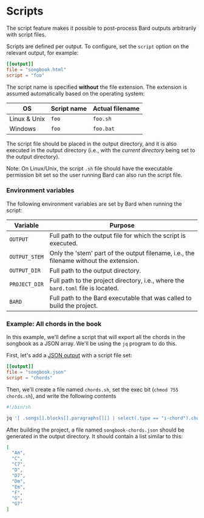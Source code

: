 # Scripts

The script feature makes it possible to post-process Bard outputs arbitrarily with script files.

Scripts are defined per output. To configure, set the `script` option on the relevant output, for example:

```toml
[[output]]
file = "songbook.html"
script = "foo"
```

The script name is specified **without** the file extension. The extension is assumed automatically based on the operating system:

| OS | Script name | Actual filename |
| --- | --- | --- |
| Linux & Unix | `foo` | `foo.sh` |
| Windows | `foo` | `foo.bat` |

The script file should be placed in the output directory, and it is also executed in the output directory (i.e., with the _current directory_ being set to the output directory).

Note: On Linux/Unix, the script `.sh` file should have the executable permission bit set so the user running Bard can also run the script file.

### Environment variables

The following environment variables are set by Bard when running the script:

| Variable | Purpose |
| --- | --- |
| `OUTPUT` | Full path to the output file for which the script is executed. |
| `OUTPUT_STEM` | Only the 'stem' part of the output filename, i.e., the filename without the extension. |
| `OUTPUT_DIR` | Full path to the output directory. |
| `PROJECT_DIR` | Full path to the project directory, i.e., where the `bard.toml` file is located. |
| `BARD` | Full path to the Bard executable that was called to build the project. |

### Example: All chords in the book

In this example, we'll define a script that will export all the chords in the songbook as a JSON array. We'll be using the `jq` program to do this.

First, let's add a [JSON output](./json-and-xml.md) with a script file set:

```toml
[[output]]
file = "songbook.json"
script = "chords"
```

Then, we'll create a file named `chords.sh`, set the exec bit (`chmod 755 chords.sh`), and write the following contents

```sh
#!/bin/sh

jq '[ .songs[].blocks[].paragraphs[][] | select(.type == "i-chord").chord ] | unique' "$OUTPUT" > "${OUTPUT_STEM}-chords.json"
```

After building the project, a file named `songbook-chords.json` should be generated in the output directory.
It should contain a list similar to this:

```json
[
  "Am",
  "C",
  "C7",
  "D",
  "D7",
  "Dm",
  "Em",
  "F",
  "G",
  "G7"
]
```
